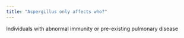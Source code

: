 ```yaml
---
title: "Aspergillus only affects who?"
---
```

Individuals with abnormal immunity or pre-existing pulmonary disease


